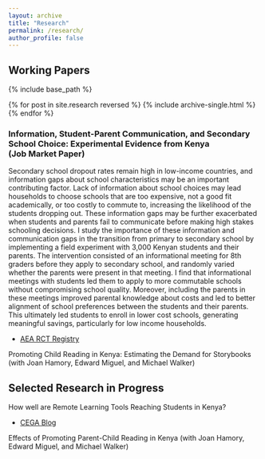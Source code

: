 ```yaml
---
layout: archive
title: "Research"
permalink: /research/
author_profile: false
---
```


## Working Papers
{% include base_path %}

{% for post in site.research reversed %}
  {% include archive-single.html %}
{% endfor %}

### Information, Student-Parent Communication, and Secondary School Choice: Experimental Evidence from Kenya  <br /> **(Job Market Paper)**<br />
Secondary school dropout rates remain high in low-income countries, and information gaps about school characteristics may be an important contributing factor. Lack of information about school choices may lead households to choose schools that are too expensive, not a good fit academically, or too costly to commute to, increasing the likelihood of the students dropping out. These information gaps may be further exacerbated when students and parents fail to communicate before making high stakes schooling decisions. I study the importance of these information and communication gaps in the transition from primary to secondary school by implementing a field experiment with 3,000 Kenyan students and their parents. The intervention consisted of an informational meeting for 8th graders before they apply to secondary school, and randomly varied whether the parents were present in that meeting. I find that informational meetings with students led them to apply to more commutable schools without compromising school quality. Moreover, including the parents in these meetings improved parental knowledge about costs and led to better alignment of school preferences between the students and their parents. This ultimately led students to enroll in lower cost schools, generating meaningful savings, particularly for low income households.
* [AEA RCT Registry](https://www.socialscienceregistry.org/trials/5517) 


Promoting Child Reading in Kenya: Estimating the Demand for Storybooks (with Joan Hamory, Edward Miguel, and Michael Walker)

## Selected Research in Progress
How well are Remote Learning Tools Reaching Students in Kenya? 
* [CEGA Blog](https://medium.com/center-for-effective-global-action/how-well-are-remote-learning-tools-reaching-students-in-kenya-d8c8461c7f88)

Effects of Promoting Parent-Child Reading in Kenya (with Joan Hamory, Edward Miguel, and Michael Walker)

